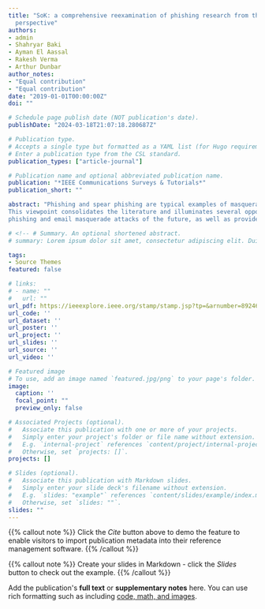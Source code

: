 ```yaml
---
title: "SoK: a comprehensive reexamination of phishing research from the security
  perspective"
authors:
- admin
- Shahryar Baki
- Ayman El Aassal
- Rakesh Verma
- Arthur Dunbar
author_notes:
- "Equal contribution"
- "Equal contribution"
date: "2019-01-01T00:00:00Z"
doi: ""

# Schedule page publish date (NOT publication's date).
publishDate: "2024-03-18T21:07:18.280687Z"

# Publication type.
# Accepts a single type but formatted as a YAML list (for Hugo requirements).
# Enter a publication type from the CSL standard.
publication_types: ["article-journal"]

# Publication name and optional abbreviated publication name.
publication: "*IEEE Communications Surveys & Tutorials*"
publication_short: ""

abstract: "Phishing and spear phishing are typical examples of masquerade attacks since trust is built up through impersonation for the attack to succeed. Given the prevalence of these attacks, considerable research has been conducted on these problems along multiple dimensions. We reexamine the existing research on phishing and spear phishing from the perspective of the unique needs of the security domain, which we call security challenges: real-time detection, active attacker, dataset quality and base-rate fallacy. We explain these challenges and then survey the existing phishing/spear phishing solutions in their light.
This viewpoint consolidates the literature and illuminates several opportunities for improving existing solutions. We organize the existing literature based on detection techniques for different attack vectors (e.g., URLs, websites, emails) along with studies on user awareness. For detection techniques we examine properties of the dataset, feature extraction, detection algorithms used, and performance evaluation metrics. This work can help guide the development of more effective defenses for phishing, spear
phishing and email masquerade attacks of the future, as well as provide a framework for a thorough evaluation and comparison."

# <!-- # Summary. An optional shortened abstract.
# summary: Lorem ipsum dolor sit amet, consectetur adipiscing elit. Duis posuere tellus ac convallis placerat. Proin tincidunt magna sed ex sollicitudin condimentum. -->

tags:
- Source Themes
featured: false

# links:
# - name: ""
#   url: ""
url_pdf: https://ieeexplore.ieee.org/stamp/stamp.jsp?tp=&arnumber=8924660
url_code: ''
url_dataset: ''
url_poster: ''
url_project: ''
url_slides: ''
url_source: ''
url_video: ''

# Featured image
# To use, add an image named `featured.jpg/png` to your page's folder. 
image:
  caption: ''
  focal_point: ""
  preview_only: false

# Associated Projects (optional).
#   Associate this publication with one or more of your projects.
#   Simply enter your project's folder or file name without extension.
#   E.g. `internal-project` references `content/project/internal-project/index.md`.
#   Otherwise, set `projects: []`.
projects: []

# Slides (optional).
#   Associate this publication with Markdown slides.
#   Simply enter your slide deck's filename without extension.
#   E.g. `slides: "example"` references `content/slides/example/index.md`.
#   Otherwise, set `slides: ""`.
slides: ""
---
```


{{% callout note %}}
Click the *Cite* button above to demo the feature to enable visitors to import publication metadata into their reference management software.
{{% /callout %}}

{{% callout note %}}
Create your slides in Markdown - click the *Slides* button to check out the example.
{{% /callout %}}

Add the publication's **full text** or **supplementary notes** here. You can use rich formatting such as including [code, math, and images](https://docs.hugoblox.com/content/writing-markdown-latex/).